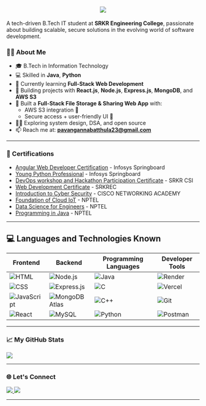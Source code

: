 <h1 align="center">
    <img src="https://readme-typing-svg.herokuapp.com/?font=Inter&size=48&center=true&vCenter=true&width=500&height=70&color=4493F8&duration=4000&lines=Hi+There!+👋;+I'm+Pavan+Kumar!;" />
</h1>

<p>A tech-driven B.Tech IT student at <strong>SRKR Engineering College</strong>, passionate about building scalable, secure solutions in the evolving world of software development.</p>

### 👨‍💻 About Me
- 🎓 B.Tech in Information Technology
- 💻 Skilled in **Java**, **Python**  
- 🌱 Currently learning **Full-Stack Web Development**
- 🔭 Building projects with **React.js**, **Node.js**, **Express.js**, **MongoDB**, and **AWS S3**
- 🚀 Built a **Full-Stack File Storage & Sharing Web App** with:
  - AWS S3 integration 📂
  - Secure access + user-friendly UI 🔐
- 🧑‍💻 Exploring system design, DSA, and open source  
- 📫 Reach me at: **pavangannabatthula23@gmail.com**

---
### 🏅 Certifications
- [Angular Web Developer Certification](https://github.com/thepavan23/certifications/blob/main/Infosy%20Springboard%20Angular%20web%20developer%20certification.pdf) - Infosys Springboard
- [Young Python Professional](https://github.com/thepavan23/certifications/blob/main/Infosys%20Springboard%20python%20certificate%20Pavan%20(1).pdf) - Infosys Springboard
- [DevOps workshop and Hackathon Participation Certificate](https://github.com/thepavan23/certifications/blob/main/Workshop%20%26%20Hackathon%20Certificates.pdf) - SRKR CSI
- [Web Development Certificate](https://github.com/thepavan23/certifications/blob/main/IT-STP-24-020%20certificate.pdf) - SRKREC
- [Introduction to Cyber Security](https://github.com/thepavan23/certifications/blob/main/PAVAN%20KUMARGANNABATHULA-SKL_2023_SRKR_IC-certificate%20(1).pdf) - CISCO NETWORKING ACADEMY
- [Foundation of Cloud IoT](https://github.com/thepavan23/certifications/blob/main/Foundation%20of%20Cloud%20IoT%20Edge%20ML%20NPTEL%20certificate.pdf) - NPTEL
- [Data Science for Engineers](https://github.com/thepavan23/certifications/blob/main/Nptel%20Data%20Science%20for%20Engineers%20certificate.pdf) - NPTEL
- [Programming in Java](https://github.com/thepavan23/certifications/blob/main/Nptel%20certificate%20Programming%20In%20Java.pdf) - NPTEL
---
## 💻 Languages and Technologies Known

| **Frontend**                                                                                                 | **Backend**                                                                                                     | **Programming Languages**                                                                 | **Developer Tools**                                                                                  | 
| ------------------------------------------------------------------------------------------------------------ | --------------------------------------------------------------------------------------------------------------- | ----------------------------------------------------------------------------------------- | ------------------------------------------------------------------------------------------------------ | 
| ![HTML](https://img.shields.io/badge/-HTML5-E34F26?style=flat&logo=html5&logoColor=white)                    | ![Node.js](https://img.shields.io/badge/-Node.js-339933?style=flat&logo=node.js&logoColor=white)                | ![Java](https://img.shields.io/badge/-Java-007396?style=flat&logo=java&logoColor=white)   | ![Render](https://img.shields.io/badge/-Render-46E3B7?style=flat&logo=render&logoColor=black)          | 
| ![CSS](https://img.shields.io/badge/-CSS3-1572B6?style=flat&logo=css3&logoColor=white)                       | ![Express.js](https://img.shields.io/badge/-Express.js-000000?style=flat&logo=express&logoColor=white)          | ![C](https://img.shields.io/badge/-C-A8B9CC?style=flat&logo=c&logoColor=black)             | ![Vercel](https://img.shields.io/badge/-Vercel-000000?style=flat&logo=vercel&logoColor=white)          |
| ![JavaScript](https://img.shields.io/badge/-JavaScript-F7DF1E?style=flat&logo=javascript&logoColor=black)   | ![MongoDB Atlas](https://img.shields.io/badge/-MongoDB%20Atlas-47A248?style=flat&logo=mongodb&logoColor=white) | ![C++](https://img.shields.io/badge/-C++-00599C?style=flat&logo=c%2B%2B&logoColor=white)   | ![Git](https://img.shields.io/badge/-Git-F05032?style=flat&logo=git&logoColor=white)          |
| ![React](https://img.shields.io/badge/-React-61DAFB?style=flat&logo=react&logoColor=black)   | ![MySQL](https://img.shields.io/badge/-MySQL-4479A1?style=flat&logo=mysql&logoColor=white)                      | ![Python](https://img.shields.io/badge/-Python-3776AB?style=flat&logo=python&logoColor=white) | ![Postman](https://img.shields.io/badge/-Postman-FF6C37?style=flat&logo=postman&logoColor=white)                   |
---

### 📈 My GitHub Stats

<p align="left">
  <img src="https://github-readme-stats.vercel.app/api/top-langs/?username=thepavan23&layout=compact&theme=tokyonight" />
</p>

---

### 🌐 Let's Connect

<p>
  <a href="https://www.linkedin.com/in/pavan-kumar-gannabathula" target="_blank">
    <img src="https://img.shields.io/badge/LinkedIn-blue?style=for-the-badge&logo=linkedin">
  </a>
  <a href="mailto:pavangannabatthula23@gmail.com" target="_blank">
    <img src="https://img.shields.io/badge/Gmail-red?style=for-the-badge&logo=gmail">
  </a>

---


<!--
**thepavan23/thepavan23** is a ✨ _special_ ✨ repository because its `README.md` (this file) appears on your GitHub profile.

Here are some ideas to get you started:

- 🔭 I’m currently working on ...
- 🌱 I’m currently learning ...
- 👯 I’m looking to collaborate on ...
- 🤔 I’m looking for help with ...
- 💬 Ask me about ...
- 📫 How to reach me: ...
- 😄 Pronouns: ...
- ⚡ Fun fact: ...
-->
